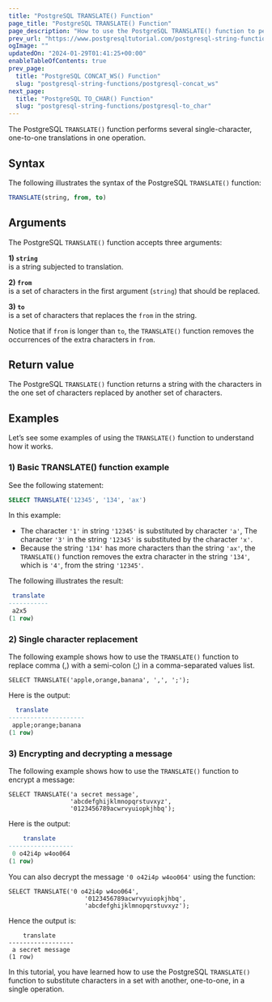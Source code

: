 ```yaml
---
title: "PostgreSQL TRANSLATE() Function"
page_title: "PostgreSQL TRANSLATE() Function"
page_description: "How to use the PostgreSQL TRANSLATE() function to perform several single-character, one-to-one translation in one operation."
prev_url: "https://www.postgresqltutorial.com/postgresql-string-functions/postgresql-translate/"
ogImage: ""
updatedOn: "2024-01-29T01:41:25+00:00"
enableTableOfContents: true
prev_page: 
  title: "PostgreSQL CONCAT_WS() Function"
  slug: "postgresql-string-functions/postgresql-concat_ws"
next_page: 
  title: "PostgreSQL TO_CHAR() Function"
  slug: "postgresql-string-functions/postgresql-to_char"
---
```





The PostgreSQL `TRANSLATE()` function performs several single\-character, one\-to\-one translations in one operation.


## Syntax

The following illustrates the syntax of the PostgreSQL `TRANSLATE()` function:


```sql
TRANSLATE(string, from, to)
```

## Arguments

The PostgreSQL `TRANSLATE()` function accepts three arguments:

**1\) `string`**  
 is a string subjected to translation.

**2\) `from`**  
 is a set of characters in the first argument (`string`) that should be replaced.

**3\) `to`**  
 is a set of characters that replaces the `from` in the string.

Notice that if `from` is longer than `to`, the `TRANSLATE()` function removes the occurrences of the extra characters in `from`.


## Return value

The PostgreSQL `TRANSLATE()` function returns a string with the characters in the one set of characters replaced by another set of characters.


## Examples

Let’s see some examples of using the `TRANSLATE()` function to understand how it works.


### 1\) Basic TRANSLATE() function example

See the following statement:


```sql
SELECT TRANSLATE('12345', '134', 'ax')
```
In this example:

* The character `'1'` in string `'12345'` is substituted by character `'a'`, The character `'3'` in the string `'12345'` is substituted by the character `'x'`.
* Because the string `'134'` has more characters than the string `'ax'`, the `TRANSLATE()` function removes the extra character in the string `'134'`, which is `'4'`, from the string `'12345'`.

The following illustrates the result:


```sql
 translate
-----------
 a2x5
(1 row)
```

### 2\) Single character replacement

The following example shows how to use the `TRANSLATE()` function to replace comma (,) with a semi\-colon (;) in a comma\-separated values list.


```
SELECT TRANSLATE('apple,orange,banana', ',', ';');
```
Here is the output:


```sql
  translate
---------------------
 apple;orange;banana
(1 row)
```

### 3\) Encrypting and decrypting a message

The following example shows how to use the `TRANSLATE()` function to encrypt a message:


```
SELECT TRANSLATE('a secret message',
                 'abcdefghijklmnopqrstuvxyz', 
                 '0123456789acwrvyuiopkjhbq');
```
Here is the output:


```sql
    translate
------------------
 0 o42i4p w4oo064
(1 row)
```
You can also decrypt the message `'0 o42i4p w4oo064'` using the function:


```
SELECT TRANSLATE('0 o42i4p w4oo064',
                     '0123456789acwrvyuiopkjhbq', 
                     'abcdefghijklmnopqrstuvxyz'); 
```
Hence the output is:


```
    translate
------------------
 a secret message
(1 row)
```
In this tutorial, you have learned how to use the PostgreSQL `TRANSLATE()` function to substitute characters in a set with another, one\-to\-one, in a single operation.


